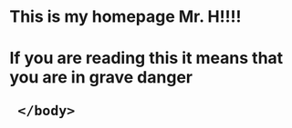 <!DOCTYPE html>
<html>
  <head>
    <script src="https://cdnjs.cloudflare.com/ajax/libs/p5.js/0.7.2/p5.min.js"></script>
    <script src="https://cdnjs.cloudflare.com/ajax/libs/p5.js/0.7.2/addons/p5.dom.min.js"></script>
    <script src="https://cdnjs.cloudflare.com/ajax/libs/p5.js/0.7.2/addons/p5.sound.min.js"></script>
    <link rel="stylesheet" type="text/css" href="style.css">
    <meta charset="utf-8" />
<h1> This is my homepage Mr. H!!!!<h1>
    <script src="sketch.js"></script>
 

<p> If you are reading this it means that you are in grave danger </p>

    
    
     </body>
</html>
